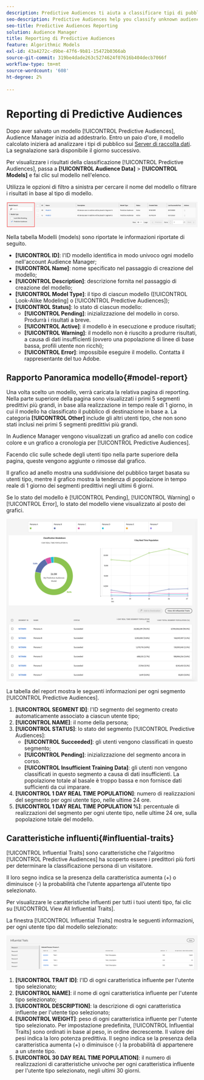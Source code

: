 ```yaml
---
description: Predictive Audiences ti aiuta a classificare tipi di pubblico sconosciuti in utenti tipo distinti in tempo reale utilizzando la scienza dei dati.
seo-description: Predictive Audiences help you classify unknown audiences into distinct personas in real-time, using data science.
seo-title: Predictive Audiences Reporting
solution: Audience Manager
title: Reporting di Predictive Audiences
feature: Algorithmic Models
exl-id: 43a4272c-d9be-47f6-9b81-15472b0366ab
source-git-commit: 319be4dade263c5274624f07616b404decb7066f
workflow-type: tm+mt
source-wordcount: '608'
ht-degree: 2%

---
```


# Reporting di Predictive Audiences

Dopo aver salvato un modello [!UICONTROL Predictive Audiences], Audience Manager inizia ad addestrarlo. Entro un paio d&#39;ore, il modello calcolato inizierà ad analizzare i tipi di pubblico sui [Server di raccolta dati](https://experienceleague.adobe.com/docs/audience-manager/user-guide/reference/system-components/components-data-collection.html?lang=it#dcs-pcs). La segnalazione sarà disponibile il giorno successivo.

Per visualizzare i risultati della classificazione [!UICONTROL Predictive Audiences], passa a **[!UICONTROL Audience Data]** > **[!UICONTROL Models]** e fai clic sul modello nell&#39;elenco.

Utilizza le opzioni di filtro a sinistra per cercare il nome del modello o filtrare i risultati in base al tipo di modello.

![predictive-audiences-filter](assets/predictive-audiences-filter-models.png)

Nella tabella Modelli (models) sono riportate le informazioni riportate di seguito.

* **[!UICONTROL ID]**: l&#39;ID modello identifica in modo univoco ogni modello nell&#39;account Audience Manager;
* **[!UICONTROL Name]**: nome specificato nel passaggio di creazione del modello;
* **[!UICONTROL Description]**: descrizione fornita nel passaggio di creazione del modello;
* **[!UICONTROL Model Type]**: il tipo di ciascun modello ([!UICONTROL Look-Alike Modeling] o [!UICONTROL Predictive Audiences]);
* **[!UICONTROL Status]**: lo stato di ciascun modello:
   * **[!UICONTROL Pending]**: inizializzazione del modello in corso. Produrrà i risultati a breve.
   * **[!UICONTROL Active]**: il modello è in esecuzione e produce risultati;
   * **[!UICONTROL Warning]**: il modello non è riuscito a produrre risultati, a causa di dati insufficienti (ovvero una popolazione di linee di base bassa, profili utente non ricchi);
   * **[!UICONTROL Error]**: impossibile eseguire il modello. Contatta il rappresentante del tuo Adobe.

## Rapporto Panoramica modello{#model-report}

Una volta scelto un modello, verrà caricata la relativa pagina di reporting. Nella parte superiore della pagina sono visualizzati i primi 5 segmenti predittivi più grandi, in base alla realizzazione in tempo reale di 1 giorno, in cui il modello ha classificato il pubblico di destinazione in base a. La categoria **[!UICONTROL Other]** include gli altri utenti tipo, che non sono stati inclusi nei primi 5 segmenti predittivi più grandi.

In Audience Manager vengono visualizzati un grafico ad anello con codice colore e un grafico a cronologia per [!UICONTROL Predictive Audiences].

Facendo clic sulle schede degli utenti tipo nella parte superiore della pagina, queste vengono aggiunte o rimosse dal grafico.

Il grafico ad anello mostra una suddivisione del pubblico target basata su utenti tipo, mentre il grafico mostra la tendenza di popolazione in tempo reale di 1 giorno dei segmenti predittivi negli ultimi 6 giorni.

Se lo stato del modello è [!UICONTROL Pending], [!UICONTROL Warning] o [!UICONTROL Error], lo stato del modello viene visualizzato al posto dei grafici.

![report smart-persona](assets/predictive-audiences-report.png)

La tabella del report mostra le seguenti informazioni per ogni segmento [!UICONTROL Predictive Audiences].

1. **[!UICONTROL SEGMENT ID]**: l&#39;ID segmento del segmento creato automaticamente associato a ciascun utente tipo;
1. **[!UICONTROL NAME]**: il nome della persona;
1. **[!UICONTROL STATUS]**: lo stato del segmento [!UICONTROL Predictive Audiences]:
   * **[!UICONTROL Succeeded]**: gli utenti vengono classificati in questo segmento;
   * **[!UICONTROL Pending]**: inizializzazione del segmento ancora in corso.
   * **[!UICONTROL Insufficient Training Data]**: gli utenti non vengono classificati in questo segmento a causa di dati insufficienti. La popolazione totale al basale è troppo bassa e non fornisce dati sufficienti da cui imparare.
1. **[!UICONTROL 1 DAY REAL TIME POPULATION]**: numero di realizzazioni del segmento per ogni utente tipo, nelle ultime 24 ore.
1. **[!UICONTROL 1 DAY REAL TIME POPULATION %]**: percentuale di realizzazioni del segmento per ogni utente tipo, nelle ultime 24 ore, sulla popolazione totale del modello.

## Caratteristiche influenti{#influential-traits}

[!UICONTROL Influential Traits] sono caratteristiche che l&#39;algoritmo [!UICONTROL Predictive Audiences] ha scoperto essere i predittori più forti per determinare la classificazione persona di un visitatore.

Il loro segno indica se la presenza della caratteristica aumenta (+) o diminuisce (-) la probabilità che l’utente appartenga all’utente tipo selezionato.

Per visualizzare le caratteristiche influenti per tutti i tuoi utenti tipo, fai clic su [!UICONTROL View All Influential Traits].

La finestra [!UICONTROL Influential Traits] mostra le seguenti informazioni, per ogni utente tipo dal modello selezionato:

![caratteristiche influenti](assets/predictive-audiences-influential-traits.png)

1. **[!UICONTROL TRAIT ID]**: l&#39;ID di ogni caratteristica influente per l&#39;utente tipo selezionato;
1. **[!UICONTROL NAME]**: il nome di ogni caratteristica influente per l&#39;utente tipo selezionato;
1. **[!UICONTROL DESCRIPTION]**: la descrizione di ogni caratteristica influente per l&#39;utente tipo selezionato;
1. **[!UICONTROL WEIGHT]**: peso di ogni caratteristica influente per l&#39;utente tipo selezionato. Per impostazione predefinita, [!UICONTROL Influential Traits] sono ordinati in base al peso, in ordine decrescente.  Il valore dei pesi indica la loro potenza predittiva. Il segno indica se la presenza della caratteristica aumenta (+) o diminuisce (-) la probabilità di appartenere a un utente tipo.
1. **[!UICONTROL 30 DAY REAL TIME POPULATION]**: il numero di realizzazioni di caratteristiche univoche per ogni caratteristica influente per l&#39;utente tipo selezionato, negli ultimi 30 giorni.
